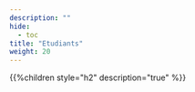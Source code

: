 ```yaml
---
description: ""
hide:
  - toc
title: "Etudiants"
weight: 20
---
```


{{%children style="h2" description="true" %}}
